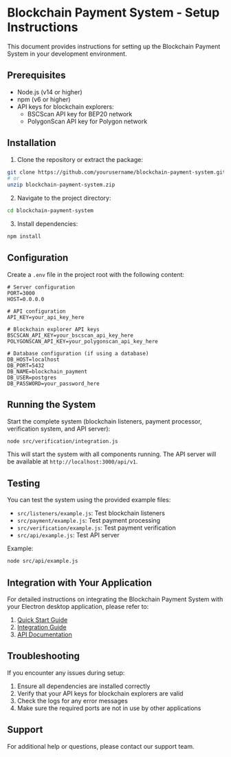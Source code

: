 # Blockchain Payment System - Setup Instructions

This document provides instructions for setting up the Blockchain Payment System in your development environment.

## Prerequisites

- Node.js (v14 or higher)
- npm (v6 or higher)
- API keys for blockchain explorers:
  - BSCScan API key for BEP20 network
  - PolygonScan API key for Polygon network

## Installation

1. Clone the repository or extract the package:

```bash
git clone https://github.com/yourusername/blockchain-payment-system.git
# or
unzip blockchain-payment-system.zip
```

2. Navigate to the project directory:

```bash
cd blockchain-payment-system
```

3. Install dependencies:

```bash
npm install
```

## Configuration

Create a `.env` file in the project root with the following content:

```
# Server configuration
PORT=3000
HOST=0.0.0.0

# API configuration
API_KEY=your_api_key_here

# Blockchain explorer API keys
BSCSCAN_API_KEY=your_bscscan_api_key_here
POLYGONSCAN_API_KEY=your_polygonscan_api_key_here

# Database configuration (if using a database)
DB_HOST=localhost
DB_PORT=5432
DB_NAME=blockchain_payment
DB_USER=postgres
DB_PASSWORD=your_password_here
```

## Running the System

Start the complete system (blockchain listeners, payment processor, verification system, and API server):

```bash
node src/verification/integration.js
```

This will start the system with all components running. The API server will be available at `http://localhost:3000/api/v1`.

## Testing

You can test the system using the provided example files:

- `src/listeners/example.js`: Test blockchain listeners
- `src/payment/example.js`: Test payment processing
- `src/verification/example.js`: Test payment verification
- `src/api/example.js`: Test API server

Example:

```bash
node src/api/example.js
```

## Integration with Your Application

For detailed instructions on integrating the Blockchain Payment System with your Electron desktop application, please refer to:

1. [Quick Start Guide](./integration/quick_start.md)
2. [Integration Guide](./integration/integration_guide.md)
3. [API Documentation](./integration/api_documentation.md)

## Troubleshooting

If you encounter any issues during setup:

1. Ensure all dependencies are installed correctly
2. Verify that your API keys for blockchain explorers are valid
3. Check the logs for any error messages
4. Make sure the required ports are not in use by other applications

## Support

For additional help or questions, please contact our support team.

